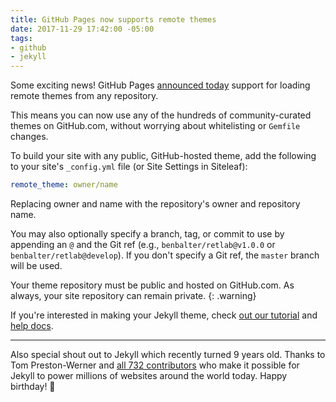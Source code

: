 ```yaml
---
title: GitHub Pages now supports remote themes
date: 2017-11-29 17:42:00 -05:00
tags:
- github
- jekyll
---
```


Some exciting news! GitHub Pages [announced today](https://github.com/blog/2464-use-any-theme-with-github-pages) support for loading remote themes from any repository.

This means you can now use any of the hundreds of community-curated themes on GitHub.com, without worrying about whitelisting or `Gemfile` changes.

To build your site with any public, GitHub-hosted theme, add the following to your site's `_config.yml` file (or Site Settings in Siteleaf):

```yaml
remote_theme: owner/name
```

Replacing owner and name with the repository's owner and repository name. 

You may also optionally specify a branch, tag, or commit to use by appending an `@` and the Git ref (e.g., `benbalter/retlab@v1.0.0` or `benbalter/retlab@develop`). If you don't specify a Git ref, the `master` branch will be used.

Your theme repository must be public and hosted on GitHub.com. As always, your site repository can remain private.
{: .warning}

If you're interested in making your Jekyll theme, check [out our tutorial](/blog/making-your-first-jekyll-theme-part-1/) and [help docs](https://learn.siteleaf.com/themes/gem-based-themes/).

---

Also special shout out to Jekyll which recently turned 9 years old. Thanks to Tom Preston-Werner and [all 732 contributors](https://github.com/jekyll/jekyll/graphs/contributors) who make it possible for Jekyll to power millions of websites around the world today. Happy birthday! 🎉